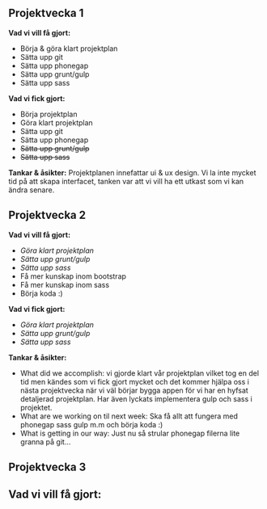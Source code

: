 ## Projektvecka 1
**Vad vi vill få gjort:**

 - Börja & göra klart projektplan
 - Sätta upp git
 - Sätta upp phonegap
 - Sätta upp grunt/gulp
 - Sätta upp sass

**Vad vi fick gjort:**

 - Börja projektplan
 - Göra klart projektplan
 - Sätta upp git
 - Sätta upp phonegap
 - ~~Sätta upp grunt/gulp~~
 - ~~Sätta upp sass~~

**Tankar & åsikter:**
Projektplanen innefattar ui & ux design. Vi la inte mycket tid på att skapa interfacet, tanken var att vi vill ha ett utkast som vi kan ändra senare.
## Projektvecka 2
**Vad vi vill få gjort:**

 - *Göra klart projektplan*
 - *Sätta upp grunt/gulp*
 - *Sätta upp sass*
 - Få mer kunskap inom bootstrap
 - Få mer kunskap inom sass
 - Börja koda :)

**Vad vi fick gjort:**

 - *Göra klart projektplan*
 - *Sätta upp grunt/gulp*
 - *Sätta upp sass*

**Tankar & åsikter:**
 - What did we accomplish: vi gjorde klart vår projektplan vilket tog en del tid men kändes som vi fick gjort mycket och det kommer hjälpa oss i nästa projektvecka när vi väl börjar bygga appen för vi har en hyfsat detaljerad projektplan. Har även lyckats implementera gulp och sass i projektet.
 - What are we working on til next week: Ska få allt att fungera med phonegap sass gulp m.m och börja koda :)
 - What is getting in our way: Just nu så strular phonegap filerna lite granna på git...

## Projektvecka 3
**Vad vi vill få gjort:**
 - 
